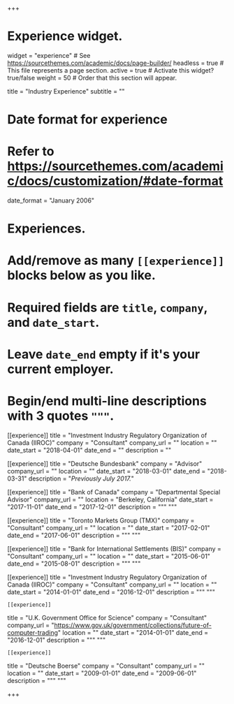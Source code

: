 +++
# Experience widget.
widget = "experience"  # See https://sourcethemes.com/academic/docs/page-builder/
headless = true  # This file represents a page section.
active = true  # Activate this widget? true/false
weight = 50  # Order that this section will appear.

title = "Industry Experience"
subtitle = ""

# Date format for experience
#   Refer to https://sourcethemes.com/academic/docs/customization/#date-format
date_format = "January 2006"

# Experiences.
#   Add/remove as many `[[experience]]` blocks below as you like.
#   Required fields are `title`, `company`, and `date_start`.
#   Leave `date_end` empty if it's your current employer.
#   Begin/end multi-line descriptions with 3 quotes `"""`.
[[experience]]
  title = "Investment Industry Regulatory Organization of Canada (IIROC)"
  company = "Consultant"
  company_url = ""
  location = ""
  date_start = "2018-04-01"
  date_end = ""
  description = ""


[[experience]]
  title = "Deutsche Bundesbank"
  company = "Advisor"
  company_url = ""
  location = ""
  date_start = "2018-03-01"
  date_end = "2018-03-31"
  description = "*Previously July 2017.*"

[[experience]]
  title = "Bank of Canada"
  company = "Departmental Special Advisor"
  company_url = ""
  location = "Berkeley, California"
  date_start = "2017-11-01"
  date_end = "2017-12-01"
  description = """
  """

[[experience]]
  title = "Toronto Markets Group (TMX)"
  company = "Consultant"
  company_url = ""
  location = ""
  date_start = "2017-02-01"
  date_end = "2017-06-01"
  description = """
  """
  
  [[experience]]
  title = "Bank for International Settlements (BIS)"
  company = "Consultant"
  company_url = ""
  location = ""
  date_start = "2015-06-01"
  date_end = "2015-08-01"
  description = """
  """

  [[experience]]
  title = "Investment Industry Regulatory Organization of Canada (IIROC)"
  company = "Consultant"
  company_url = ""
  location = ""
  date_start = "2014-01-01"
  date_end = "2016-12-01"
  description = """
  """
  
    [[experience]]
  title = "U.K. Government Office for Science"
  company = "Consultant"
  company_url = "https://www.gov.uk/government/collections/future-of-computer-trading"
  location = ""
  date_start = "2014-01-01"
  date_end = "2016-12-01"
  description = """
  """
  
    [[experience]]
  title = "Deutsche Boerse"
  company = "Consultant"
  company_url = ""
  location = ""
  date_start = "2009-01-01"
  date_end = "2009-06-01"
  description = """
  """

+++

